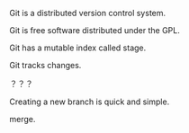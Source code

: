 Git is a distributed version control system.

Git is free software distributed under the GPL.

Git has a mutable index called stage.

Git tracks changes.

？？？

Creating a new branch is quick and simple.

merge.
